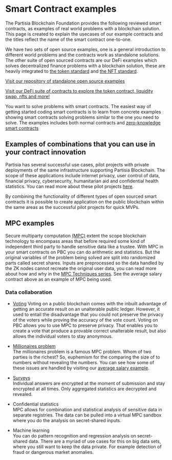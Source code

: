 # Smart Contract examples

The Partisia Blockchain Foundation provides the following reviewed smart contracts, as examples of real world problems
with a blockchain solution. This page is created to explain the usecases of our example contracts and the titles reflect
the name of the smart contract one-to-one.

We have two sets of open source examples, one is a general introduction to different world problems and the contracts
work as standalone solutions. The other
suite of open sourced contracts are our DeFi examples which solves decentralized finance problems with a blockchain
solution, these are heavily integrated
to [the token standard](https://partisiablockchain.gitlab.io/documentation/smart-contracts/integration/mpc-20-token-contract.html)
and [the NFT standard](https://partisiablockchain.gitlab.io/documentation/smart-contracts/integration/mpc-721-nft-contract.html).

[Visit our repository of standalone open source examples](https://gitlab.com/partisiablockchain/language/example-contracts)

[Visit our DeFi suite of contracts to explore the token contract, liquidity swap, nfts and more!](https://gitlab.com/partisiablockchain/language/contracts/defi)

You want to solve problems with smart contracts. The easiest way of getting started coding smart contracts is to learn
from concrete examples showing smart contracts solving problems similar to the one you need to solve. The examples
includes both normal contracts and [zero-knowledge smart contracts](zk-smart-contracts/zk-smart-contracts.md)

## Examples of combinations that you can use in your contract innovation

Partisia has several successful use cases, pilot projects with private deployments of the same infrastructure supporting
Partisia Blockchain.
The scope of these applications include internet privacy, user control of data, financial privacy, cybersecurity,
humanitarian aid and confidential health statistics.
You can read more about these pilot projects [here](https://partisiablockchain.com/ecosystem).

By combining the functionality of different types of open sourced smart contracts it is possible to create application
on the public blockchain within the same areas as the successful pilot projects for quick MVPs.

## MPC examples

Secure multiparty computation [(MPC)](../pbc-fundamentals/dictionary.md#mpc) extent the scope blockchain technology to
encompass areas that before required some kind of independent third party to handle sensitive data like a trustee.
With MPC in your smart contracts on PBC you can do arithmetic and statistics. But the original variables of the problem
being solved are split into randomized parts called secret shares. Inputs are preprocessed so the data handled by the ZK
nodes cannot recreate the original user data, you can read more about how and why in
the [MPC Techniques series](https://medium.com/partisia-blockchain/pbcacademy/home). See the average salary contract
above as an example of MPC being used.

### Data collaboration

- [Voting](https://gitlab.com/partisiablockchain/language/example-contracts/-/tree/main/voting)
  Voting on a public blockchain comes with the inbuilt advantage of getting an accurate result on an unalterable public
  ledger. However, it used to entail the disadvantage that you could not preserve the privacy of the voters while
  proving the accuracy of the vote count. Voting on PBC allows you to use MPC to preserve privacy. That enables you to
  create a vote that produce a provable correct unalterable result, but also allows the individual voters to stay
  anonymous.

- [Millionaires problem](https://en.wikipedia.org/wiki/Yao%27s_Millionaires%27_problem)  
  The millionaires problem is a famous MPC problem. Whom of two parties is the richest? So, euphemism for the comparing
  the size of to numbers without revealing the numbers. You can see how some of these issues are handled by visiting
  our [average salary example](https://gitlab.com/partisiablockchain/language/example-contracts/-/tree/main/zk-average-salary).

- [Surveys](https://partisia.com/better-data-solutions/surveys/)  
  Individual answers are encrypted at the moment of submission and stay encrypted at all times. Only aggregated
  statistics are decrypted and revealed.

- Confidential statistics  
  MPC allows for combination and statistical analysis of sensitive data in separate registries. The data can be pulled
  into a virtual MPC sandbox where you do the analysis on secret-shared inputs.

- Machine learning  
  You can do pattern recognition and regression analysis on secret-shared data. There are a myriad of use cases for this
  on big data sets, where you still want to keep the data private. For example detection of fraud or dangerous market
  anomalies.
